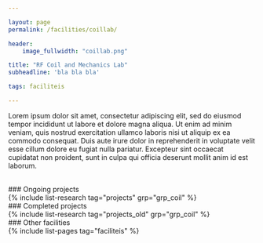 ```yaml
---

layout: page
permalink: /facilities/coillab/ 

header:
    image_fullwidth: "coillab.png"

title: "RF Coil and Mechanics Lab"
subheadline: 'bla bla bla'

tags: faciliteis

---
```


Lorem ipsum dolor sit amet, consectetur adipiscing elit, sed do eiusmod tempor incididunt ut labore et dolore magna aliqua. Ut enim ad minim veniam, quis nostrud exercitation ullamco laboris nisi ut aliquip ex ea commodo consequat. Duis aute irure dolor in reprehenderit in voluptate velit esse cillum dolore eu fugiat nulla pariatur. Excepteur sint occaecat cupidatat non proident, sunt in culpa qui officia deserunt mollit anim id est laborum.

<br>
### Ongoing projects
<br>
{% include list-research tag="projects" grp="grp_coil" %}

<br>
### Completed projects
<br>
{% include list-research tag="projects_old" grp="grp_coil" %}

<br>
### Other facilities
<br>
{% include list-pages tag="faciliteis" %}